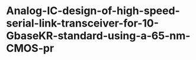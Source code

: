 # Analog-IC-design-of-high-speed-serial-link-transceiver-for-10-GbaseKR-standard-using-a-65-nm-CMOS-pr